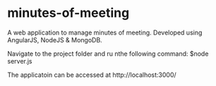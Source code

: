 # minutes-of-meeting
A web application to manage minutes of meeting. Developed using AngularJS, NodeJS &amp; MongoDB.

Navigate to the project folder and ru nthe following command:
$node server.js

The applicatoin can be accessed at http://localhost:3000/
